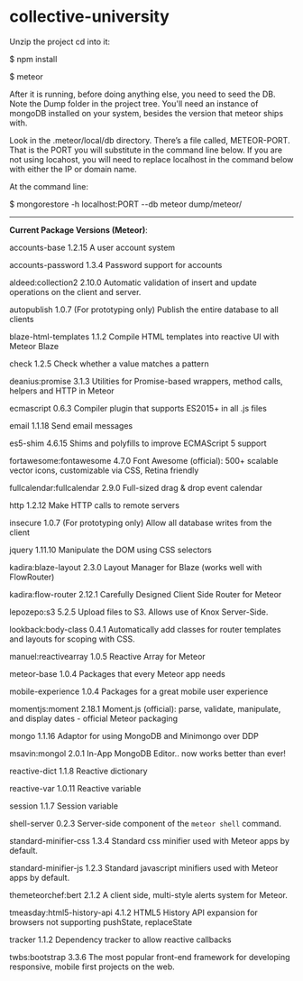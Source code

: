 # collective-university

Unzip the project cd into it:

$ npm install 

$ meteor

After it is running, before doing anything else, you need to seed the DB. Note the Dump folder in the project tree. You'll need an instance of mongoDB installed on your system, besides the version that meteor ships with.

Look in the .meteor/local/db directory. There’s a file called, METEOR-PORT. That is the PORT you will substitute in the command line below. If you are not using locahost, you will need to replace localhost in the command below with either the IP or domain name.

At the command line:

$ mongorestore -h localhost:PORT --db meteor dump/meteor/


<hr>

**Current Package Versions (Meteor)**:

accounts-base               1.2.15  A user account system

accounts-password           1.3.4  Password support for accounts

aldeed:collection2          2.10.0  Automatic validation of insert and update operations on the client and server.

autopublish                 1.0.7  (For prototyping only) Publish the entire database to all clients

blaze-html-templates        1.1.2  Compile HTML templates into reactive UI with Meteor Blaze

check                       1.2.5  Check whether a value matches a pattern

deanius:promise             3.1.3  Utilities for Promise-based wrappers, method calls, helpers and HTTP in Meteor

ecmascript                  0.6.3  Compiler plugin that supports ES2015+ in all .js files

email                       1.1.18  Send email messages

es5-shim                    4.6.15  Shims and polyfills to improve ECMAScript 5 support

fortawesome:fontawesome     4.7.0  Font Awesome (official): 500+ scalable vector icons, customizable via CSS, Retina friendly

fullcalendar:fullcalendar   2.9.0  Full-sized drag & drop event calendar

http                        1.2.12  Make HTTP calls to remote servers

insecure                    1.0.7  (For prototyping only) Allow all database writes from the client

jquery                      1.11.10  Manipulate the DOM using CSS selectors

kadira:blaze-layout         2.3.0  Layout Manager for Blaze (works well with FlowRouter)

kadira:flow-router          2.12.1  Carefully Designed Client Side Router for Meteor

lepozepo:s3                 5.2.5  Upload files to S3. Allows use of Knox Server-Side.

lookback:body-class         0.4.1  Automatically add classes for router templates and layouts for scoping with CSS.

manuel:reactivearray        1.0.5  Reactive Array for Meteor

meteor-base                 1.0.4  Packages that every Meteor app needs

mobile-experience           1.0.4  Packages for a great mobile user experience

momentjs:moment             2.18.1  Moment.js (official): parse, validate, manipulate, and display dates - official Meteor packaging

mongo                       1.1.16  Adaptor for using MongoDB and Minimongo over DDP

msavin:mongol               2.0.1  In-App MongoDB Editor.. now works better than ever!

reactive-dict               1.1.8  Reactive dictionary

reactive-var                1.0.11  Reactive variable

session                     1.1.7  Session variable

shell-server                0.2.3  Server-side component of the `meteor shell` command.

standard-minifier-css       1.3.4  Standard css minifier used with Meteor apps by default.

standard-minifier-js        1.2.3  Standard javascript minifiers used with Meteor apps by default.

themeteorchef:bert          2.1.2  A client side, multi-style alerts system for Meteor.

tmeasday:html5-history-api  4.1.2  HTML5 History API expansion for browsers not supporting pushState, replaceState

tracker                     1.1.2  Dependency tracker to allow reactive callbacks

twbs:bootstrap              3.3.6  The most popular front-end framework for developing responsive, mobile first projects on the web.